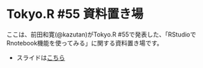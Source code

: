 # Tokyo.R #55 資料置き場

ここは、前田和寛(@kazutan)がTokyo.R #55で発表した、「RStudioでRnotebook機能を使ってみる」に関する資料置き場です。

- スライドは[こちら](https://kazutan.github.io/TokyoR55/Rnotebook_intro.html)

